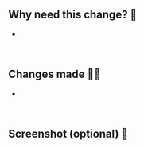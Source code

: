 ## Why need this change? 🧐
- 

<br />

## Changes made ✍🏻
- 

<br />

## Screenshot (optional) 📸


<br />
